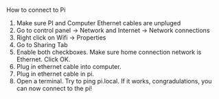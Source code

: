 How to connect to Pi

1. Make sure PI and Computer Ethernet cables are unpluged
2. Go to control panel -> Network and Internet -> Network connections
3. Right click on Wifi -> Properties
4. Go to Sharing Tab
5. Enable both checkboxes. Make sure home connection network is Ethernet. Click OK.
6. Plug in ethernet cable into computer.
7. Plug in ethernet cable in pi.
8. Open a terminal. Try to ping pi.local. If it works, congradulations, you can now connect to the pi!
